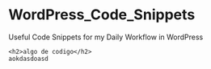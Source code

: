 # WordPress_Code_Snippets
Useful Code Snippets for my Daily Workflow in WordPress
```
<h2>algo de codigo</h2>
aokdasdoasd
```